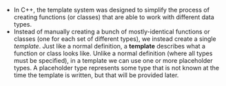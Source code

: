 - In C++, the template system was designed to simplify the process of creating functions (or classes) that are able to work with different data types.
- Instead of manually creating a bunch of mostly-identical functions or classes (one for each set of different types), we instead create a single _template_. Just like a normal definition, a **template** describes what a function or class looks like. Unlike a normal definition (where all types must be specified), in a template we can use one or more placeholder types. A placeholder type represents some type that is not known at the time the template is written, but that will be provided later.